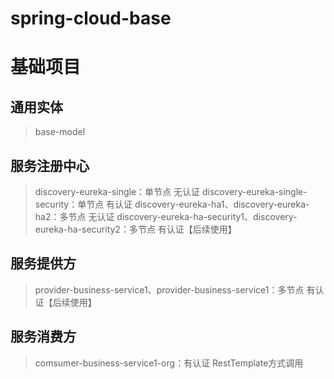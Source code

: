 # spring-cloud-base
# 基础项目
## 通用实体
>    base-model
## 服务注册中心
>    discovery-eureka-single：单节点 无认证
>    discovery-eureka-single-security：单节点 有认证
>    discovery-eureka-ha1、discovery-eureka-ha2：多节点 无认证
>    discovery-eureka-ha-security1、discovery-eureka-ha-security2：多节点 有认证【后续使用】
## 服务提供方
>    provider-business-service1、provider-business-service1：多节点 有认证【后续使用】
## 服务消费方
>    comsumer-business-service1-org：有认证 RestTemplate方式调用
